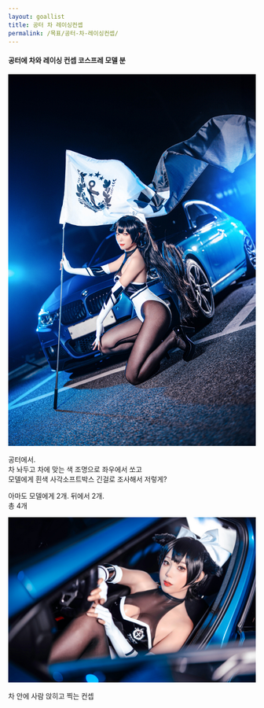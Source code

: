 ```yaml
---
layout: goallist
title: 공터 차 레이싱컨셉
permalink: /목표/공터-차-레이싱컨셉/
---
```


#### 공터에 차와 레이싱 컨셉 코스프레 모델 분

![공터-차-레이싱컨셉1.jpg](/assets/img/goal/공터-차-레이싱컨셉1.jpg)

공터에서.  
차 놔두고 차에 맞는 색 조명으로 좌우에서 쏘고  
모델에게 흰색 사각소프트박스 긴걸로 조사해서 저렇게?

아마도 모델에게 2개. 뒤에서 2개.  
총 4개

![공터-차-레이싱컨셉2.jpg](/assets/img/goal/공터-차-레이싱컨셉2.jpg)

차 안에 사람 앉히고 찍는 컨셉